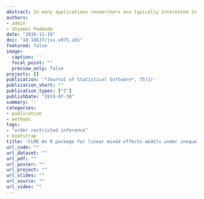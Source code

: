 ```yaml
---
abstract: In many applications researchers are typically interested in testing for inequality constraints in the context of linear fixed effects and mixed effects models. Although there exists a large body of literature for performing statistical inference under inequality constraints, user friendly statistical software implementing such methods is lacking, especially in the context of linear fixed and mixed effects models. In this article we introduce **CLME**, a package in the **R** language that can be used for testing a broad collection of inequality constraints. It uses residual bootstrap based methodology which is reasonably robust to non-normality as well as heteroscedasticity. The package is illustrated using two data sets. The package also contains a graphical user interface built using the shiny package.
authors:
- admin
- Shyamal Peddada
date: "2016-11-19"
doi: "10.18637/jss.v075.i01"
featured: false
image:
  caption: ''
  focal_point: ""
  preview_only: false
projects: []
publication: '*Journal of Statistical Software*, 75(1)'
publication_short: ""
publication_types: ["2"]
publishDate: "2019-07-30"
summary: ''
categories:
- publication
- methods
tags: 
- "order restricted inference"
- bootstrap
title: 'CLME An R package for linear mixed effects models under inequality constraints'
url_code: ""
url_dataset: ""
url_pdf: ""
url_poster: ""
url_project: ""
url_slides: ""
url_source: ""
url_video: ""
---
```



